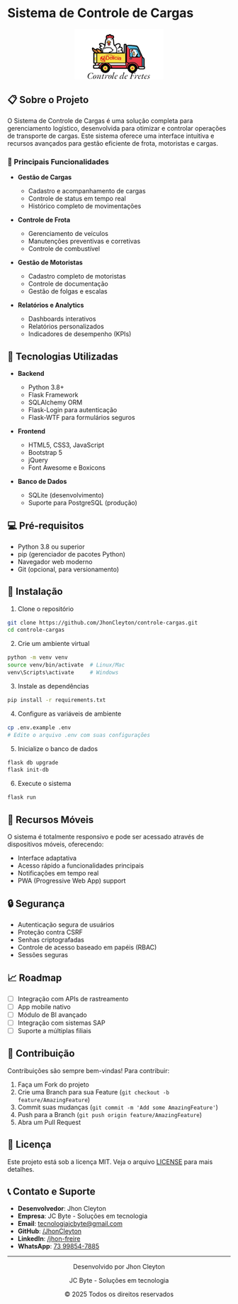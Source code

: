 # Sistema de Controle de Cargas

<div align="center">
    <img src="static/logo1.png" alt="Logo" width="200">
</div>

## 📋 Sobre o Projeto

O Sistema de Controle de Cargas é uma solução completa para gerenciamento logístico, desenvolvida para otimizar e controlar operações de transporte de cargas. Este sistema oferece uma interface intuitiva e recursos avançados para gestão eficiente de frota, motoristas e cargas.

### 🌟 Principais Funcionalidades

- **Gestão de Cargas**
  - Cadastro e acompanhamento de cargas
  - Controle de status em tempo real
  - Histórico completo de movimentações

- **Controle de Frota**
  - Gerenciamento de veículos
  - Manutenções preventivas e corretivas
  - Controle de combustível

- **Gestão de Motoristas**
  - Cadastro completo de motoristas
  - Controle de documentação
  - Gestão de folgas e escalas

- **Relatórios e Analytics**
  - Dashboards interativos
  - Relatórios personalizados
  - Indicadores de desempenho (KPIs)

## 🚀 Tecnologias Utilizadas

- **Backend**
  - Python 3.8+
  - Flask Framework
  - SQLAlchemy ORM
  - Flask-Login para autenticação
  - Flask-WTF para formulários seguros

- **Frontend**
  - HTML5, CSS3, JavaScript
  - Bootstrap 5
  - jQuery
  - Font Awesome e Boxicons

- **Banco de Dados**
  - SQLite (desenvolvimento)
  - Suporte para PostgreSQL (produção)

## 💻 Pré-requisitos

- Python 3.8 ou superior
- pip (gerenciador de pacotes Python)
- Navegador web moderno
- Git (opcional, para versionamento)

## 🔧 Instalação

1. Clone o repositório
```bash
git clone https://github.com/JhonCleyton/controle-cargas.git
cd controle-cargas
```

2. Crie um ambiente virtual
```bash
python -m venv venv
source venv/bin/activate  # Linux/Mac
venv\Scripts\activate     # Windows
```

3. Instale as dependências
```bash
pip install -r requirements.txt
```

4. Configure as variáveis de ambiente
```bash
cp .env.example .env
# Edite o arquivo .env com suas configurações
```

5. Inicialize o banco de dados
```bash
flask db upgrade
flask init-db
```

6. Execute o sistema
```bash
flask run
```

## 📱 Recursos Móveis

O sistema é totalmente responsivo e pode ser acessado através de dispositivos móveis, oferecendo:

- Interface adaptativa
- Acesso rápido a funcionalidades principais
- Notificações em tempo real
- PWA (Progressive Web App) support

## 🔒 Segurança

- Autenticação segura de usuários
- Proteção contra CSRF
- Senhas criptografadas
- Controle de acesso baseado em papéis (RBAC)
- Sessões seguras

## 📈 Roadmap

- [ ] Integração com APIs de rastreamento
- [ ] App mobile nativo
- [ ] Módulo de BI avançado
- [ ] Integração com sistemas SAP
- [ ] Suporte a múltiplas filiais

## 👥 Contribuição

Contribuições são sempre bem-vindas! Para contribuir:

1. Faça um Fork do projeto
2. Crie uma Branch para sua Feature (`git checkout -b feature/AmazingFeature`)
3. Commit suas mudanças (`git commit -m 'Add some AmazingFeature'`)
4. Push para a Branch (`git push origin feature/AmazingFeature`)
5. Abra um Pull Request

## 📄 Licença

Este projeto está sob a licença MIT. Veja o arquivo [LICENSE](LICENSE) para mais detalhes.

## 📞 Contato e Suporte

- **Desenvolvedor**: Jhon Cleyton
- **Empresa**: JC Byte - Soluções em tecnologia
- **Email**: tecnologiajcbyte@gmail.com
- **GitHub**: [/JhonCleyton](https://github.com/JhonCleyton)
- **LinkedIn**: [/jhon-freire](https://linkedin.com/in/jhon-freire)
- **WhatsApp**: [73 99854-7885](https://wa.me/5573998547885)

---

<div align="center">
    <p>Desenvolvido por Jhon Cleyton</p>
    <p>JC Byte - Soluções em tecnologia</p>
    <p>© 2025 Todos os direitos reservados</p>
</div>
